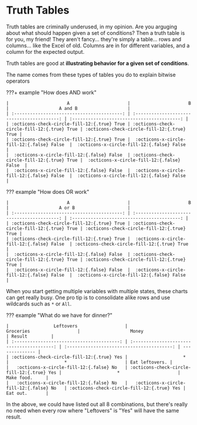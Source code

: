 # Truth Tables

Truth tables are criminally underused, in my opinion. Are you arguging about what should happen given a set of 
conditions? Then a truth table is for you, my friend! They aren't fancy... they're simply a table... rows and columns...
like the Excel of old. Columns are in for different variables, and a column for the expected output.

Truth tables are good at **illustrating behavior for a given set of conditions**.

The name comes from these types of tables you do to explain bitwise operators

???+ example "How does AND work"

    |                      A                      |                      B                      |                   A and B                   |
    | :-----------------------------------------: | :-----------------------------------------: | :-----------------------------------------: |
    | :octicons-check-circle-fill-12:{.true} True | :octicons-check-circle-fill-12:{.true} True | :octicons-check-circle-fill-12:{.true} True |
    | :octicons-check-circle-fill-12:{.true} True |  :octicons-x-circle-fill-12:{.false} False  |  :octicons-x-circle-fill-12:{.false} False  |
    |  :octicons-x-circle-fill-12:{.false} False  | :octicons-check-circle-fill-12:{.true} True |  :octicons-x-circle-fill-12:{.false} False  |
    |  :octicons-x-circle-fill-12:{.false} False  |  :octicons-x-circle-fill-12:{.false} False  |  :octicons-x-circle-fill-12:{.false} False  |

??? example "How does OR work"

    |                      A                      |                      B                      |                   A or B                    |
    | :-----------------------------------------: | :-----------------------------------------: | :-----------------------------------------: |
    | :octicons-check-circle-fill-12:{.true} True | :octicons-check-circle-fill-12:{.true} True | :octicons-check-circle-fill-12:{.true} True |
    | :octicons-check-circle-fill-12:{.true} True |  :octicons-x-circle-fill-12:{.false} False  | :octicons-check-circle-fill-12:{.true} True |
    |  :octicons-x-circle-fill-12:{.false} False  | :octicons-check-circle-fill-12:{.true} True | :octicons-check-circle-fill-12:{.true} True |
    |  :octicons-x-circle-fill-12:{.false} False  |  :octicons-x-circle-fill-12:{.false} False  |  :octicons-x-circle-fill-12:{.false} False  |

When you start getting multiple variables with multiple states, these charts can get really busy. One pro tip is to 
consolidate alike rows and use wildcards such as `*` or `All`.

??? example "What do we have for dinner?"

    |                 Leftovers                  |                 Groceries                  |                   Money                    | Result         |
    | :----------------------------------------: | :----------------------------------------: | :----------------------------------------: | -------------- |
    | :octicons-check-circle-fill-12:{.true} Yes |                     *                      |                     *                      | Eat leftovers. |
    |   :octicons-x-circle-fill-12:{.false} No   | :octicons-check-circle-fill-12:{.true} Yes |                     *                      | Make food.     |
    |   :octicons-x-circle-fill-12:{.false} No   |   :octicons-x-circle-fill-12:{.false} No   | :octicons-check-circle-fill-12:{.true} Yes | Eat out.       |

In the above, we could have listed out all 8 combinations, but there's really no need when every row where "Leftovers" 
is "Yes" will have the same result.
